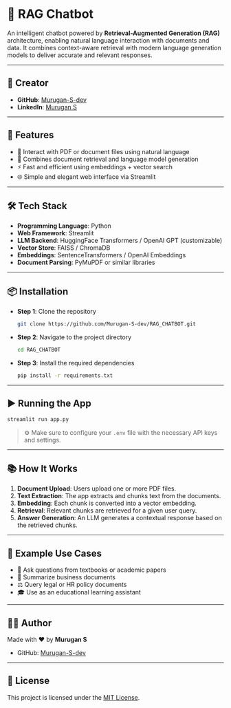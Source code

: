 # 🤖 RAG Chatbot

An intelligent chatbot powered by **Retrieval-Augmented Generation (RAG)** architecture, enabling natural language interaction with documents and data. It combines context-aware retrieval with modern language generation models to deliver accurate and relevant responses.

---

## 🔗 Creator

- **GitHub**: [Murugan-S-dev](https://github.com/Murugan-S-dev)  
- **LinkedIn**: [Murugan S](https://www.linkedin.com/in/murugan-s-dev2025)

---

## 🚀 Features

- 📄 Interact with PDF or document files using natural language  
- 🧠 Combines document retrieval and language model generation  
- ⚡ Fast and efficient using embeddings + vector search  
- 🌐 Simple and elegant web interface via Streamlit  

---

## 🛠️ Tech Stack

- **Programming Language**: Python  
- **Web Framework**: Streamlit  
- **LLM Backend**: HuggingFace Transformers / OpenAI GPT (customizable)  
- **Vector Store**: FAISS / ChromaDB  
- **Embeddings**: SentenceTransformers / OpenAI Embeddings  
- **Document Parsing**: PyMuPDF or similar libraries  

---

## 📦 Installation

- **Step 1**: Clone the repository  
  ```bash
  git clone https://github.com/Murugan-S-dev/RAG_CHATBOT.git


* **Step 2**: Navigate to the project directory

  ```bash
  cd RAG_CHATBOT
  ```

* **Step 3**: Install the required dependencies

  ```bash
  pip install -r requirements.txt
  ```

---

## ▶️ Running the App

```bash
streamlit run app.py
```

> ⚙️ Make sure to configure your `.env` file with the necessary API keys and settings.

---

## 📚 How It Works

1. **Document Upload**: Users upload one or more PDF files.
2. **Text Extraction**: The app extracts and chunks text from the documents.
3. **Embedding**: Each chunk is converted into a vector embedding.
4. **Retrieval**: Relevant chunks are retrieved for a given user query.
5. **Answer Generation**: An LLM generates a contextual response based on the retrieved chunks.

---

## 🧪 Example Use Cases

* 📘 Ask questions from textbooks or academic papers
* 🧾 Summarize business documents
* ⚖️ Query legal or HR policy documents
* 🎓 Use as an educational learning assistant

---

## 👨‍💻 Author

Made with ❤️ by **Murugan S**

* GitHub: [Murugan-S-dev](https://github.com/Murugan-S-dev)

---

## 📄 License

This project is licensed under the [MIT License](https://opensource.org/licenses/MIT).
